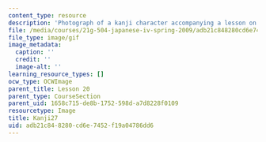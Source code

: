 ```yaml
---
content_type: resource
description: 'Photograph of a kanji character accompanying a lesson on Japanese. '
file: /media/courses/21g-504-japanese-iv-spring-2009/adb21c848280cd6e7452f19a04786dd6_Kanji27.gif
file_type: image/gif
image_metadata:
  caption: ''
  credit: ''
  image-alt: ''
learning_resource_types: []
ocw_type: OCWImage
parent_title: Lesson 20
parent_type: CourseSection
parent_uid: 1658c715-de8b-1752-598d-a7d8228f0109
resourcetype: Image
title: Kanji27
uid: adb21c84-8280-cd6e-7452-f19a04786dd6
---
```

